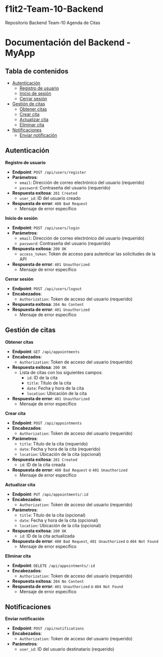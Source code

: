# f1it2-Team-10-Backend
Repositorio Backend Team-10 Agenda de Citas

# **Documentación del Backend - MyApp**

## **Tabla de contenidos**

- [Autenticación](https://www.phind.com/search?cache=5e81e66d-6d2a-4220-91e2-e91a8db81224#autenticaci%C3%B3n)
    - [Registro de usuario](https://www.phind.com/search?cache=5e81e66d-6d2a-4220-91e2-e91a8db81224#registro-de-usuario)
    - [Inicio de sesión](https://www.phind.com/search?cache=5e81e66d-6d2a-4220-91e2-e91a8db81224#inicio-de-sesi%C3%B3n)
    - [Cerrar sesión](https://www.phind.com/search?cache=5e81e66d-6d2a-4220-91e2-e91a8db81224#cerrar-sesi%C3%B3n)
- [Gestión de citas](https://www.phind.com/search?cache=5e81e66d-6d2a-4220-91e2-e91a8db81224#gesti%C3%B3n-de-citas)
    - [Obtener citas](https://www.phind.com/search?cache=5e81e66d-6d2a-4220-91e2-e91a8db81224#obtener-citas)
    - [Crear cita](https://www.phind.com/search?cache=5e81e66d-6d2a-4220-91e2-e91a8db81224#crear-cita)
    - [Actualizar cita](https://www.phind.com/search?cache=5e81e66d-6d2a-4220-91e2-e91a8db81224#actualizar-cita)
    - [Eliminar cita](https://www.phind.com/search?cache=5e81e66d-6d2a-4220-91e2-e91a8db81224#eliminar-cita)
- [Notificaciones](https://www.phind.com/search?cache=5e81e66d-6d2a-4220-91e2-e91a8db81224#notificaciones)
    - [Enviar notificación](https://www.phind.com/search?cache=5e81e66d-6d2a-4220-91e2-e91a8db81224#enviar-notificaci%C3%B3n)

## **Autenticación**

****Registro de usuario****

- **Endpoint**: `POST /api/users/register`
- **Parámetros**:
    - `email`: Dirección de correo electrónico del usuario (requerido)
    - `password`: Contraseña del usuario (requerido)
- **Respuesta exitosa**: `201 Created`
    - `user_id`: ID del usuario creado
- **Respuesta de error**: `400 Bad Request`
    - Mensaje de error específico

****Inicio de sesión****

- **Endpoint**: `POST /api/users/login`
- **Parámetros**:
    - `email`: Dirección de correo electrónico del usuario (requerido)
    - `password`: Contraseña del usuario (requerido)
- **Respuesta exitosa**: `200 OK`
    - `access_token`: Token de acceso para autenticar las solicitudes de la API
- **Respuesta de error**: `401 Unauthorized`
    - Mensaje de error específico

****Cerrar sesión****

- **Endpoint**: `POST /api/users/logout`
- **Encabezados**:
    - `Authorization`: Token de acceso del usuario (requerido)
- **Respuesta exitosa**: `204 No Content`
- **Respuesta de error**: `401 Unauthorized`
    - Mensaje de error específico

## **Gestión de citas**

****Obtener citas****

- **Endpoint**: `GET /api/appointments`
- **Encabezados**:
    - `Authorization`: Token de acceso del usuario (requerido)
- **Respuesta exitosa**: `200 OK`
    - Lista de citas con los siguientes campos:
        - `id`: ID de la cita
        - `title`: Título de la cita
        - `date`: Fecha y hora de la cita
        - `location`: Ubicación de la cita
- **Respuesta de error**: `401 Unauthorized`
    - Mensaje de error específico

****Crear cita****

- **Endpoint**: `POST /api/appointments`
- **Encabezados**:
    - `Authorization`: Token de acceso del usuario (requerido)
- **Parámetros**:
    - `title`: Título de la cita (requerido)
    - `date`: Fecha y hora de la cita (requerido)
    - `location`: Ubicación de la cita (opcional)
- **Respuesta exitosa**: `201 Created`
    - `id`: ID de la cita creada
- **Respuesta de error**: `400 Bad Request` o `401 Unauthorized`
    - Mensaje de error específico

****Actualizar cita****

- **Endpoint**: `PUT /api/appointments/:id`
- **Encabezados**:
    - `Authorization`: Token de acceso del usuario (requerido)
- **Parámetros**:
    - `title`: Título de la cita (opcional)
    - `date`: Fecha y hora de la cita (opcional)
    - `location`: Ubicación de la cita (opcional)
- **Respuesta exitosa**: `200 OK`
    - `id`: ID de la cita actualizada
- **Respuesta de error**: `400 Bad Request`, `401 Unauthorized` o `404 Not Found`
    - Mensaje de error específico

****Eliminar cita****

- **Endpoint**: `DELETE /api/appointments/:id`
- **Encabezados**:
    - `Authorization`: Token de acceso del usuario (requerido)
- **Respuesta exitosa**: `204 No Content`
- **Respuesta de error**: `401 Unauthorized` o `404 Not Found`
    - Mensaje de error específico

## **Notificaciones**

****Enviar notificación****

- **Endpoint**: `POST /api/notifications`
- **Encabezados**:
    - `Authorization`: Token de acceso del usuario (requerido)
- **Parámetros**:
    - `user_id`: ID del usuario destinatario (requerido)
